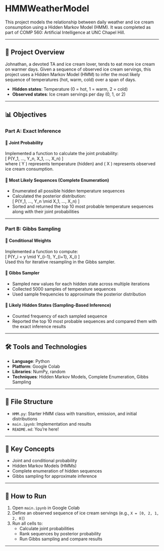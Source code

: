 # HMMWeatherModel

This project models the relationship between daily weather and ice cream consumption using a Hidden Markov Model (HMM). It was completed as part of COMP 560: Artificial Intelligence at UNC Chapel Hill.

---

## 🧊 Project Overview

Johnathan, a devoted TA and ice cream lover, tends to eat more ice cream on warmer days. Given a sequence of observed ice cream servings, this project uses a Hidden Markov Model (HMM) to infer the most likely sequence of temperatures (hot, warm, cold) over a span of days.

- **Hidden states**: Temperature (0 = hot, 1 = warm, 2 = cold)  
- **Observed states**: Ice cream servings per day (0, 1, or 2)

---

## 📊 Objectives

### Part A: Exact Inference

#### 🔹 Joint Probability
Implemented a function to calculate the joint probability:  
\[
P(Y_1, ..., Y_n, X_1, ..., X_n)
\]  
where \( Y \) represents temperature (hidden) and \( X \) represents observed ice cream consumption.

#### 🔹 Most Likely Sequences (Complete Enumeration)
- Enumerated all possible hidden temperature sequences  
- Calculated the posterior distribution:  
\[
P(Y_1, ..., Y_n \mid X_1, ..., X_n)
\]  
- Sorted and returned the top 10 most probable temperature sequences along with their joint probabilities

---

### Part B: Gibbs Sampling

#### 🔹 Conditional Weights
Implemented a function to compute:  
\[
P(Y_i = y \mid Y_{i-1}, Y_{i+1}, X_i)
\]  
Used this for iterative resampling in the Gibbs sampler.

#### 🔹 Gibbs Sampler
- Sampled new values for each hidden state across multiple iterations  
- Collected 5000 samples of temperature sequences  
- Used sample frequencies to approximate the posterior distribution

#### 🔹 Likely Hidden States (Sampling-Based Inference)
- Counted frequency of each sampled sequence  
- Reported the top 10 most probable sequences and compared them with the exact inference results

---

## 🛠️ Tools and Technologies

- **Language**: Python  
- **Platform**: Google Colab  
- **Libraries**: NumPy, random  
- **Techniques**: Hidden Markov Models, Complete Enumeration, Gibbs Sampling

---

## 📁 File Structure

- `HMM.py`: Starter HMM class with transition, emission, and initial distributions  
- `main.ipynb`: Implementation and results  
- `README.md`: You’re here!

---

## 🧠 Key Concepts

- Joint and conditional probability  
- Hidden Markov Models (HMMs)  
- Complete enumeration of hidden sequences  
- Gibbs sampling for approximate inference  

---

## 🚀 How to Run

1. Open `main.ipynb` in Google Colab  
2. Define an observed sequence of ice cream servings (e.g., `X = [0, 2, 1, 2, 0]`)  
3. Run all cells to:
   - Calculate joint probabilities
   - Rank sequences by posterior probability
   - Run Gibbs sampling and compare results

---
